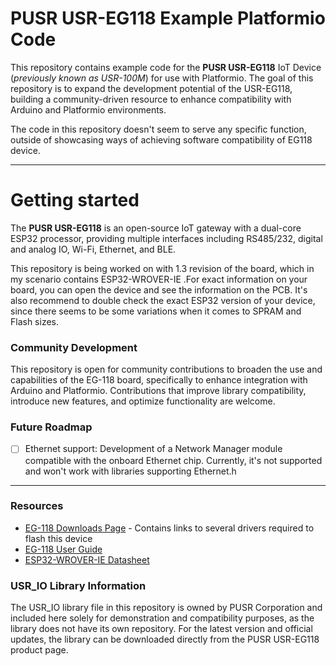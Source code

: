 # PUSR USR-EG118 Example Platformio Code

This repository contains example code for the **PUSR USR-EG118** IoT Device (*previously known as USR-100M*) for use with Platformio. The goal of this repository is to expand the development potential of the USR-EG118, building a community-driven resource to enhance compatibility with Arduino and Platformio environments.

The code in this repository doesn't seem to serve any specific function, outside of showcasing ways of achieving software compatibility of EG118 device.

---
# Getting started 
The **PUSR USR-EG118** is an open-source IoT gateway with a dual-core ESP32 processor, providing multiple interfaces including RS485/232, digital and analog IO, Wi-Fi, Ethernet, and BLE. 

This repository is being worked on with 1.3 revision of the board, which in my scenario contains ESP32-WROVER-IE .For exact information on your board, you can open the device and see the information on the PCB. It's also recommend to double check the exact ESP32 version of your device, since there seems to be some variations when it comes to SPRAM and Flash sizes.

### Community Development
This repository is open for community contributions to broaden the use and capabilities of the EG-118 board, specifically to enhance integration with Arduino and Platformio. Contributions that improve library compatibility, introduce new features, and optimize functionality are welcome.

### Future Roadmap
- [ ] Ethernet support: Development of a Network Manager module compatible with the onboard Ethernet chip. Currently, it's not supported and won't work with libraries supporting Ethernet.h 


---

### Resources
- [EG-118 Downloads Page](https://www.pusr.com/products/arduino-open-source-iot-gateway.html) - Contains links to several drivers required to flash this device
- [EG-118 User Guide](https://www.pusr.com/uploads/20240809/51d0b52adbb11668a8c8e1880092960a.pdf)
- [ESP32-WROVER-IE Datasheet](https://www.espressif.com/sites/default/files/documentation/esp32-wrover-e_esp32-wrover-ie_datasheet_en.pdf)

### USR_IO Library Information
The USR_IO library file in this repository is owned by PUSR Corporation and included here solely for demonstration and compatibility purposes, as the library does not have its own repository. For the latest version and official updates, the library can be downloaded directly from the PUSR USR-EG118 product page.
